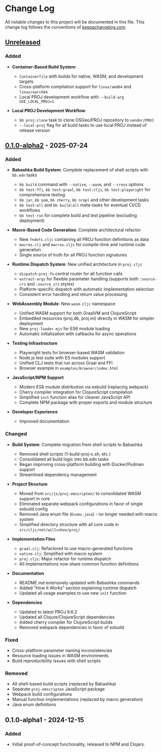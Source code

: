 # Change Log
All notable changes to this project will be documented in this file. This change
log follows the conventions of [keepachangelog.com](http://keepachangelog.com/).

## [Unreleased]

### Added
- **Container-Based Build System**:
  - `Containerfile` with builds for native, WASM, and development targets
  - Cross-platform compilation support for `linux/amd64` and `linux/aarch64`
  - Local PROJ development workflow with `--build-arg USE_LOCAL_PROJ=1`

- **Local PROJ Development Workflow**:
  - `bb proj:clone` task to clone OSGeo/PROJ repository to `vendor/PROJ`
  - `--local-proj` flag for all build tasks to use local PROJ instead of release version

## [0.1.0-alpha2] - 2025-07-24

### Added
- **Babashka Build System**: Complete replacement of shell scripts with `bb.edn` tasks
  - `bb build` command with `--native`, `--wasm`, and `--cross` options
  - `bb test:ffi`, `bb test:graal`, `bb test:cljs`, `bb test:playwright` for comprehensive testing
  - `bb jar`, `bb pom`, `bb cherry`, `bb nrepl` and other development tasks
  - `bb test:all` and `bb build:all` meta-tasks for eventual CI/CD workflows
  - `bb test-run` for complete build and test pipeline (excluding deployment)

- **Macro-Based Code Generation**: Complete architectural refactor
  - New `fndefs.cljc` containing all PROJ function definitions as data
  - `macros.clj` and `macros.cljs` for compile-time and runtime code generation
  - Single source of truth for all PROJ function signatures

- **Runtime Dispatch System**: New unified architecture in `proj.cljc`
  - `dispatch-proj-fn` central router for all function calls
  - `extract-args` for flexible parameter handling (supports both `:source-crs` and `:source_crs` styles)
  - Platform-specific dispatch with automatic implementation selection
  - Consistent error handling and return value processing

- **WebAssembly Module**: New `wasm.cljc` namespace
  - Unified WASM support for both GraalVM and ClojureScript
  - Embedded resources (proj.db, proj.ini) directly in WASM for simpler deployment
  - New `proj-loader.mjs` for ES6 module loading
  - Automatic initialization with callbacks for async operations

- **Testing Infrastructure**
  - Playwright tests for browser-based WASM validation
  - Node.js test suite with ES modules support
  - Unified CLJ tests that run across Graal and FFI
  - Browser example in `examples/browser/index.html`

- **JavaScript/NPM Support**
  - Modern ES6 module distribution via esbuild (replacing webpack)
  - Cherry compiler integration for ClojureScript compilation
  - Simplified `init` function alias for cleaner JavaScript API
  - Complete NPM package with proper exports and module structure

- **Developer Experience**
  - Improved documentation

### Changed
- **Build System**: Complete migration from shell scripts to Babashka
  - Removed shell scripts (1-build-proj-c.sh, etc.)
  - Consolidated all build logic into bb.edn tasks
  - Began improving cross-platform building with Docker/Podman support
  - Streamlined dependency management

- **Project Structure**
  - Moved from `src/js/proj-emscripten/` to consolidated WASM support in core
  - Eliminated separate webpack configurations in favor of single esbuild config
  - Removed Java enum file (`Enums.java`) - no longer needed with macro system
  - Simplified directory structure with all core code in `src/cljc/net/willcohen/proj/`

- **Implementation Files**
  - `graal.clj`: Refactored to use macro-generated functions
  - `native.clj`: Simplified with macro system
  - `proj.cljc`: Major refactor for runtime dispatch
  - All implementations now share common function definitions

- **Documentation**
  - README.md extensively updated with Babashka commands
  - Added "How It Works" section explaining runtime dispatch
  - Updated all usage examples to use new `init` function

- **Dependencies**
  - Updated to latest PROJ 9.6.2
  - Updated all Clojure/ClojureScript dependencies
  - Added cherry compiler for ClojureScript builds
  - Removed webpack dependencies in favor of esbuild

### Fixed
- Cross-platform parameter naming inconsistencies
- Resource loading issues in WASM environments
- Build reproducibility issues with shell scripts

### Removed
- All shell-based build scripts (replaced by Babashka)
- Separate `proj-emscripten` JavaScript package
- Webpack build configurations
- Manual function implementations (replaced by macro generation)
- Java enum definitions

## 0.1.0-alpha1 - 2024-12-15
### Added
- Initial proof-of-concept functionality, released to NPM and Clojars.

[Unreleased]: https://github.com/net.willcohen/clj-proj/compare/0.1.0-alpha2...HEAD
[0.1.0-alpha2]: https://github.com/net.willcohen/clj-proj/compare/0.1.0-alpha1...0.1.0-alpha2